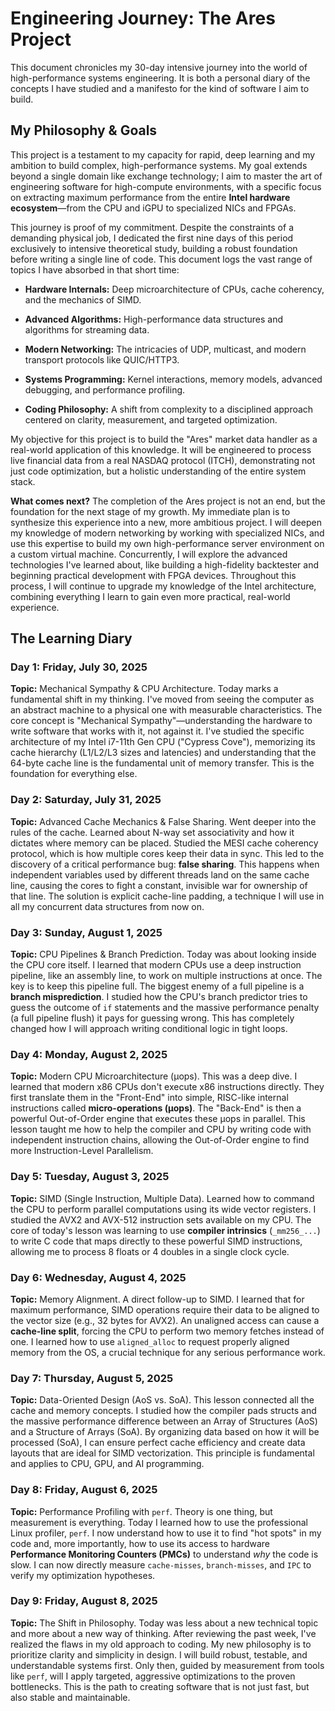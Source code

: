 # Engineering Journey: The Ares Project

This document chronicles my 30-day intensive journey into the world of high-performance systems engineering. It is both a personal diary of the concepts I have studied and a manifesto for the kind of software I aim to build.

## My Philosophy & Goals

This project is a testament to my capacity for rapid, deep learning and my ambition to build complex, high-performance systems. My goal extends beyond a single domain like exchange technology; I aim to master the art of engineering software for high-compute environments, with a specific focus on extracting maximum performance from the entire **Intel hardware ecosystem**—from the CPU and iGPU to specialized NICs and FPGAs.

This journey is proof of my commitment. Despite the constraints of a demanding physical job, I dedicated the first nine days of this period exclusively to intensive theoretical study, building a robust foundation before writing a single line of code. This document logs the vast range of topics I have absorbed in that short time:

* **Hardware Internals:** Deep microarchitecture of CPUs, cache coherency, and the mechanics of SIMD.

* **Advanced Algorithms:** High-performance data structures and algorithms for streaming data.

* **Modern Networking:** The intricacies of UDP, multicast, and modern transport protocols like QUIC/HTTP3.

* **Systems Programming:** Kernel interactions, memory models, advanced debugging, and performance profiling.

* **Coding Philosophy:** A shift from complexity to a disciplined approach centered on clarity, measurement, and targeted optimization.

My objective for this project is to build the "Ares" market data handler as a real-world application of this knowledge. It will be engineered to process live financial data from a real NASDAQ protocol (ITCH), demonstrating not just code optimization, but a holistic understanding of the entire system stack.

**What comes next?** The completion of the Ares project is not an end, but the foundation for the next stage of my growth. My immediate plan is to synthesize this experience into a new, more ambitious project. I will deepen my knowledge of modern networking by working with specialized NICs, and use this expertise to build my own high-performance server environment on a custom virtual machine. Concurrently, I will explore the advanced technologies I've learned about, like building a high-fidelity backtester and beginning practical development with FPGA devices. Throughout this process, I will continue to upgrade my knowledge of the Intel architecture, combining everything I learn to gain even more practical, real-world experience.

## The Learning Diary

### **Day 1: Friday, July 30, 2025**

**Topic:** Mechanical Sympathy & CPU Architecture.
Today marks a fundamental shift in my thinking. I've moved from seeing the computer as an abstract machine to a physical one with measurable characteristics. The core concept is "Mechanical Sympathy"—understanding the hardware to write software that works with it, not against it. I've studied the specific architecture of my Intel i7-11th Gen CPU ("Cypress Cove"), memorizing its cache hierarchy (L1/L2/L3 sizes and latencies) and understanding that the 64-byte cache line is the fundamental unit of memory transfer. This is the foundation for everything else.

### **Day 2: Saturday, July 31, 2025**

**Topic:** Advanced Cache Mechanics & False Sharing.
Went deeper into the rules of the cache. Learned about N-way set associativity and how it dictates where memory can be placed. Studied the MESI cache coherency protocol, which is how multiple cores keep their data in sync. This led to the discovery of a critical performance bug: **false sharing**. This happens when independent variables used by different threads land on the same cache line, causing the cores to fight a constant, invisible war for ownership of that line. The solution is explicit cache-line padding, a technique I will use in all my concurrent data structures from now on.

### **Day 3: Sunday, August 1, 2025**

**Topic:** CPU Pipelines & Branch Prediction.
Today was about looking inside the CPU core itself. I learned that modern CPUs use a deep instruction pipeline, like an assembly line, to work on multiple instructions at once. The key is to keep this pipeline full. The biggest enemy of a full pipeline is a **branch misprediction**. I studied how the CPU's branch predictor tries to guess the outcome of `if` statements and the massive performance penalty (a full pipeline flush) it pays for guessing wrong. This has completely changed how I will approach writing conditional logic in tight loops.

### **Day 4: Monday, August 2, 2025**

**Topic:** Modern CPU Microarchitecture (μops).
This was a deep dive. I learned that modern x86 CPUs don't execute x86 instructions directly. They first translate them in the "Front-End" into simple, RISC-like internal instructions called **micro-operations (μops)**. The "Back-End" is then a powerful Out-of-Order engine that executes these μops in parallel. This lesson taught me how to help the compiler and CPU by writing code with independent instruction chains, allowing the Out-of-Order engine to find more Instruction-Level Parallelism.

### **Day 5: Tuesday, August 3, 2025**

**Topic:** SIMD (Single Instruction, Multiple Data).
Learned how to command the CPU to perform parallel computations using its wide vector registers. I studied the AVX2 and AVX-512 instruction sets available on my CPU. The core of today's lesson was learning to use **compiler intrinsics** (`_mm256_...`) to write C code that maps directly to these powerful SIMD instructions, allowing me to process 8 floats or 4 doubles in a single clock cycle.

### **Day 6: Wednesday, August 4, 2025**

**Topic:** Memory Alignment.
A direct follow-up to SIMD. I learned that for maximum performance, SIMD operations require their data to be aligned to the vector size (e.g., 32 bytes for AVX2). An unaligned access can cause a **cache-line split**, forcing the CPU to perform two memory fetches instead of one. I learned how to use `aligned_alloc` to request properly aligned memory from the OS, a crucial technique for any serious performance work.

### **Day 7: Thursday, August 5, 2025**

**Topic:** Data-Oriented Design (AoS vs. SoA).
This lesson connected all the cache and memory concepts. I studied how the compiler pads structs and the massive performance difference between an Array of Structures (AoS) and a Structure of Arrays (SoA). By organizing data based on how it will be processed (SoA), I can ensure perfect cache efficiency and create data layouts that are ideal for SIMD vectorization. This principle is fundamental and applies to CPU, GPU, and AI programming.

### **Day 8: Friday, August 6, 2025**

**Topic:** Performance Profiling with `perf`.
Theory is one thing, but measurement is everything. Today I learned how to use the professional Linux profiler, `perf`. I now understand how to use it to find "hot spots" in my code and, more importantly, how to use its access to hardware **Performance Monitoring Counters (PMCs)** to understand *why* the code is slow. I can now directly measure `cache-misses`, `branch-misses`, and `IPC` to verify my optimization hypotheses.

### **Day 9: Friday, August 8, 2025**

**Topic:** The Shift in Philosophy.
Today was less about a new technical topic and more about a new way of thinking. After reviewing the past week, I've realized the flaws in my old approach to coding. My new philosophy is to prioritize clarity and simplicity in design. I will build robust, testable, and understandable systems first. Only then, guided by measurement from tools like `perf`, will I apply targeted, aggressive optimizations to the proven bottlenecks. This is the path to creating software that is not just fast, but also stable and maintainable.
